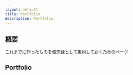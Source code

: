 ```yaml
---
layout: default
title: Portfolio
description: Portfolio
---
```


## 概要
これまでに作ったものを備忘録として集約しておくためのページ

## Portfolio
